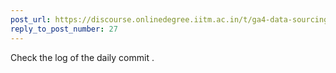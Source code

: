 ```yaml
---
post_url: https://discourse.onlinedegree.iitm.ac.in/t/ga4-data-sourcing-discussion-thread-tds-jan-2025/165959/223
reply_to_post_number: 27
---
```

Check the log of the daily commit .